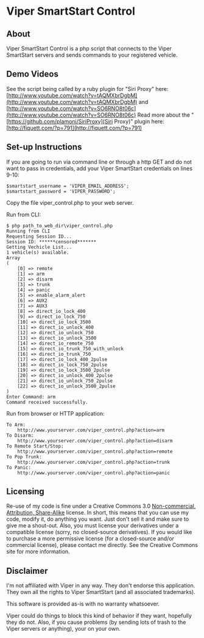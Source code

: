 Viper SmartStart Control
==========

About
-----
Viper SmartStart Control is a php script that connects to the Viper SmartStart servers and sends commands to your registered vehicle.


Demo Videos
-----------

See the script being called by a ruby plugin for "Siri Proxy" here: [http://www.youtube.com/watch?v=tAQMXbrDgbM](http://www.youtube.com/watch?v=tAQMXbrDgbM) and [http://www.youtube.com/watch?v=SO6RNO8t06c](http://www.youtube.com/watch?v=SO6RNO8t06c) 
Read more about the "[https://github.com/plamoni/SiriProxy](Siri Proxy)" plugin here: [http://fiquett.com/?p=791](http://fiquett.com/?p=791)



Set-up Instructions
-------------------

If you are going to run via command line or through a http GET and do not want to pass in credentials, add your Viper SmartStart credentials on lines 9-10:

	$smartstart_username = 'VIPER_EMAIL_ADDRESS';
	$smartstart_password = 'VIPER_PASSWORD';

Copy the file viper_control.php to your web server.

Run from CLI:
	
	$ php path_to_web_dir\viper_control.php
	Running from CLI
	Requesting Session ID...
	Session ID: ******censored******* 
	Getting Vechicle List...
	1 vehicle(s) available. 
	Array
	(
		[0] => remote
		[1] => arm
		[2] => disarm
		[3] => trunk
		[4] => panic
		[5] => enable_alarm_alert
		[6] => AUX2
		[7] => AUX3
		[8] => direct_io_lock_400
		[9] => direct_io_lock_750
		[10] => direct_io_lock_3500
		[11] => direct_io_unlock_400
		[12] => direct_io_unlock_750
		[13] => direct_io_unlock_3500
		[14] => direct_io_remote_750
		[15] => direct_io_trunk_750_with_unlock
		[16] => direct_io_trunk_750
		[17] => direct_io_lock_400_2pulse
		[18] => direct_io_lock_750_2pulse
		[19] => direct_io_lock_3500_2pulse
		[20] => direct_io_unlock_400_2pulse
		[21] => direct_io_unlock_750_2pulse
		[22] => direct_io_unlock_3500_2pulse
	)
	Enter Command: arm
	Command received successfully.

Run from browser or HTTP application:

	To Arm:
		http://www.yourserver.com/viper_control.php?action=arm 
	To Disarm:
		http://www.yourserver.com/viper_control.php?action=disarm 
	To Remote Start/Stop:
		http://www.yourserver.com/viper_control.php?action=remote 
	To Pop Trunk:
		http://www.yourserver.com/viper_control.php?action=trunk 
	To Panic:
		http://www.yourserver.com/viper_control.php?action=panic 

Licensing
---------

Re-use of my code is fine under a Creative Commons 3.0 [Non-commercial, Attribution, Share-Alike](http://creativecommons.org/licenses/by-nc-sa/3.0/) license. In short, this means that you can use my code, modify it, do anything you want. Just don't sell it and make sure to give me a shout-out. Also, you must license your derivatives under a compatible license (sorry, no closed-source derivatives). If you would like to purchase a more permissive license (for a closed-source and/or commercial license), please contact me directly. See the Creative Commons site for more information.


Disclaimer
----------
I'm not affiliated with Viper in any way. They don't endorse this application. They own all the rights to Viper SmartStart (and all associated trademarks). 

This software is provided as-is with no warranty whatsoever. 

Viper could do things to block this kind of behavior if they want, hopefully they do not. Also, if you cause problems (by sending lots of trash to the Viper servers or anything), your on your own.
